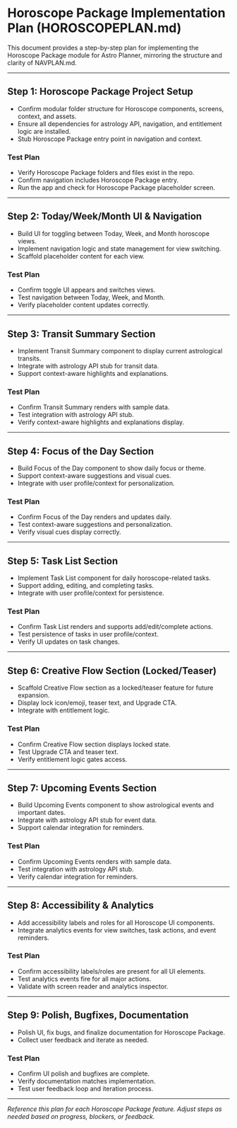 # Horoscope Package Implementation Plan (HOROSCOPEPLAN.md)

This document provides a step-by-step plan for implementing the Horoscope Package module for Astro Planner, mirroring the structure and clarity of NAVPLAN.md.

---

## Step 1: Horoscope Package Project Setup
- Confirm modular folder structure for Horoscope components, screens, context, and assets.
- Ensure all dependencies for astrology API, navigation, and entitlement logic are installed.
- Stub Horoscope Package entry point in navigation and context.

### Test Plan
- Verify Horoscope Package folders and files exist in the repo.
- Confirm navigation includes Horoscope Package entry.
- Run the app and check for Horoscope Package placeholder screen.

---

## Step 2: Today/Week/Month UI & Navigation
- Build UI for toggling between Today, Week, and Month horoscope views.
- Implement navigation logic and state management for view switching.
- Scaffold placeholder content for each view.

### Test Plan
- Confirm toggle UI appears and switches views.
- Test navigation between Today, Week, and Month.
- Verify placeholder content updates correctly.

---

## Step 3: Transit Summary Section
- Implement Transit Summary component to display current astrological transits.
- Integrate with astrology API stub for transit data.
- Support context-aware highlights and explanations.

### Test Plan
- Confirm Transit Summary renders with sample data.
- Test integration with astrology API stub.
- Verify context-aware highlights and explanations display.

---

## Step 4: Focus of the Day Section
- Build Focus of the Day component to show daily focus or theme.
- Support context-aware suggestions and visual cues.
- Integrate with user profile/context for personalization.

### Test Plan
- Confirm Focus of the Day renders and updates daily.
- Test context-aware suggestions and personalization.
- Verify visual cues display correctly.

---

## Step 5: Task List Section
- Implement Task List component for daily horoscope-related tasks.
- Support adding, editing, and completing tasks.
- Integrate with user profile/context for persistence.

### Test Plan
- Confirm Task List renders and supports add/edit/complete actions.
- Test persistence of tasks in user profile/context.
- Verify UI updates on task changes.

---

## Step 6: Creative Flow Section (Locked/Teaser)
- Scaffold Creative Flow section as a locked/teaser feature for future expansion.
- Display lock icon/emoji, teaser text, and Upgrade CTA.
- Integrate with entitlement logic.

### Test Plan
- Confirm Creative Flow section displays locked state.
- Test Upgrade CTA and teaser text.
- Verify entitlement logic gates access.

---

## Step 7: Upcoming Events Section
- Build Upcoming Events component to show astrological events and important dates.
- Integrate with astrology API stub for event data.
- Support calendar integration for reminders.

### Test Plan
- Confirm Upcoming Events renders with sample data.
- Test integration with astrology API stub.
- Verify calendar integration for reminders.

---

## Step 8: Accessibility & Analytics
- Add accessibility labels and roles for all Horoscope UI components.
- Integrate analytics events for view switches, task actions, and event reminders.

### Test Plan
- Confirm accessibility labels/roles are present for all UI elements.
- Test analytics events fire for all major actions.
- Validate with screen reader and analytics inspector.

---

## Step 9: Polish, Bugfixes, Documentation
- Polish UI, fix bugs, and finalize documentation for Horoscope Package.
- Collect user feedback and iterate as needed.

### Test Plan
- Confirm UI polish and bugfixes are complete.
- Verify documentation matches implementation.
- Test user feedback loop and iteration process.

---

*Reference this plan for each Horoscope Package feature. Adjust steps as needed based on progress, blockers, or feedback.*
